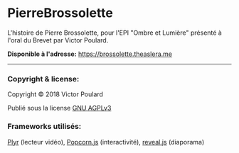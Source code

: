 # PierreBrossolette
L'histoire de Pierre Brossolette, pour l'EPI "Ombre et Lumière" présenté à l'oral du Brevet par Victor Poulard.

**Disponible à l'adresse:** https://brossolette.theaslera.me

___

### Copyright & license:
Copyright © 2018 Victor Poulard

Publié sous la license [GNU AGPLv3](https://github.com/TheAslera/PierreBrossolette/blob/master/LICENSE)

### Frameworks utilisés:
[Plyr](https://github.com/sampotts/plyr) (lecteur vidéo), [Popcorn.js](https://github.com/menismu/popcorn-js) (interactivité), [reveal.js](https://github.com/hakimel/reveal.js) (diaporama)